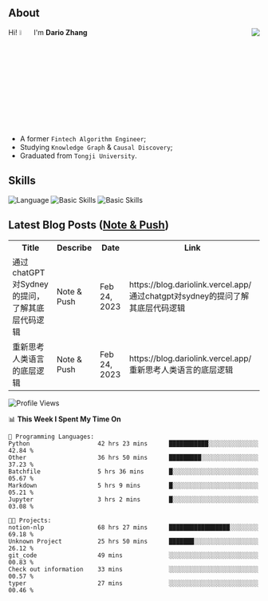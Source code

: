 ## About

<img align="right" src="https://github-readme-stats.vercel.app/api?username=dario-github&show_icons=true&bg_color=00000000&hide_title=true&hide_border=true&include_all_commits=true&count_private=true&theme=transparent" />

Hi! <img src="https://media.giphy.com/media/hvRJCLFzcasrR4ia7z/giphy.gif" width="5%"> I'm **Dario Zhang**

- A former `Fintech Algorithm Engineer`;
- Studying `Knowledge Graph` & `Causal Discovery`;
- Graduated from `Tongji University`.

## Skills

![Language](https://skillicons.dev/icons?i=py,matlab,pytorch,latex,regex,mysql,sqlite)
![Basic Skills](https://skillicons.dev/icons?i=bash,git,linux,md)
![Basic Skills](https://skillicons.dev/icons?i=vim,vscode,jupyterlab)

## Latest Blog Posts ([Note & Push](https://blog.dariolink.vercel.app/))

<table>
  <tr><th>Title</th><th>Describe</th><th>Date</th><th>Link</th></tr>
  <!-- BLOG-POST-LIST:START --><tr><td>通过chatGPT对Sydney的提问，了解其底层代码逻辑</td><td>Note &amp; Push</td><td>Feb 24, 2023</td><td>https://blog.dariolink.vercel.app/通过chatgpt对sydney的提问了解其底层代码逻辑</td></tr><tr><td>重新思考人类语言的底层逻辑</td><td>Note &amp; Push</td><td>Feb 24, 2023</td><td>https://blog.dariolink.vercel.app/重新思考人类语言的底层逻辑</td></tr><!-- BLOG-POST-LIST:END -->
</table>

<!--START_SECTION:waka-->
![Profile Views](http://img.shields.io/badge/Profile%20Views-0-blue)

📊 **This Week I Spent My Time On** 

```text
💬 Programming Languages: 
Python                   42 hrs 23 mins      ███████████░░░░░░░░░░░░░░   42.84 % 
Other                    36 hrs 50 mins      █████████░░░░░░░░░░░░░░░░   37.23 % 
Batchfile                5 hrs 36 mins       █░░░░░░░░░░░░░░░░░░░░░░░░   05.67 % 
Markdown                 5 hrs 9 mins        █░░░░░░░░░░░░░░░░░░░░░░░░   05.21 % 
Jupyter                  3 hrs 2 mins        █░░░░░░░░░░░░░░░░░░░░░░░░   03.08 % 

🐱‍💻 Projects: 
notion-nlp               68 hrs 27 mins      █████████████████░░░░░░░░   69.18 % 
Unknown Project          25 hrs 50 mins      ███████░░░░░░░░░░░░░░░░░░   26.12 % 
git_code                 49 mins             ░░░░░░░░░░░░░░░░░░░░░░░░░   00.83 % 
Check out information    33 mins             ░░░░░░░░░░░░░░░░░░░░░░░░░   00.57 % 
typer                    27 mins             ░░░░░░░░░░░░░░░░░░░░░░░░░   00.46 % 
```


<!--END_SECTION:waka-->
